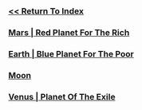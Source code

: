 ### [<< Return To Index](https://github.com/ZiDiZhu/speculative-2/wiki/%5BProject-ORB%5D-%E2%80%90-Index)

### [Mars | Red Planet For The Rich](https://github.com/ZiDiZhu/speculative-2/wiki/Mars)
### [Earth | Blue Planet For The Poor](https://github.com/ZiDiZhu/speculative-2/wiki/BLUE-PLANET)
### [Moon](https://github.com/ZiDiZhu/speculative-2/wiki/Earth's-Moon)
### [Venus | Planet Of The Exile](https://github.com/ZiDiZhu/speculative-2/wiki/Venus)